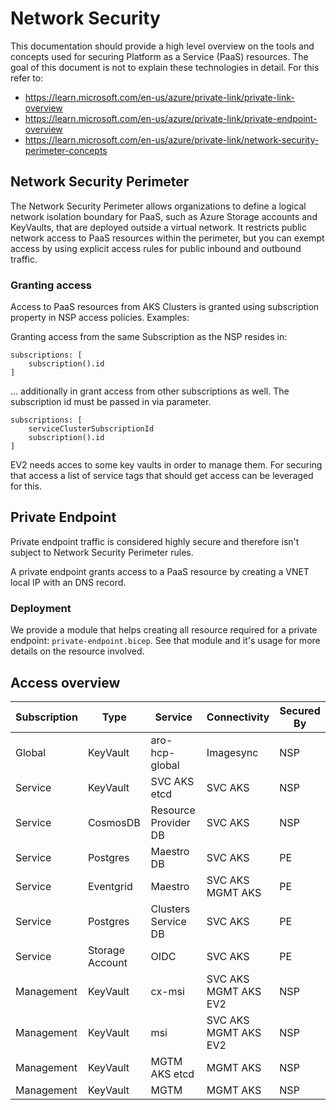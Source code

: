 # Network Security

This documentation should provide a high level overview on the tools and concepts used for securing Platform as a Service (PaaS) resources. The goal of this document is not to explain these technologies in detail. For this refer to:

- https://learn.microsoft.com/en-us/azure/private-link/private-link-overview
- https://learn.microsoft.com/en-us/azure/private-link/private-endpoint-overview
- https://learn.microsoft.com/en-us/azure/private-link/network-security-perimeter-concepts

## Network Security Perimeter

The Network Security Perimeter allows organizations to define a logical network isolation boundary for PaaS, such as Azure Storage accounts and KeyVaults, that are deployed outside a virtual network. It restricts public network access to PaaS resources within the perimeter, but you can exempt access by using explicit access rules for public inbound and outbound traffic.

### Granting access

Access to PaaS resources from AKS Clusters is granted using subscription property in NSP access policies. Examples:

Granting access from the same Subscription as the NSP resides in:

```bicep
subscriptions: [
    subscription().id
]
```

... additionally in grant access from other subscriptions as well. The subscription id must be passed in via parameter.

```bicep
subscriptions: [
    serviceClusterSubscriptionId
    subscription().id
]
```

EV2 needs acces to some key vaults in order to manage them. For securing that access a list of service tags that should get access can be leveraged for this.

## Private Endpoint

Private endpoint traffic is considered highly secure and therefore isn't subject to Network Security Perimeter rules.

A private endpoint grants access to a PaaS resource by creating a VNET local IP with an DNS record.

### Deployment

We provide a module that helps creating all resource required for a private endpoint: `private-endpoint.bicep`. See that module and it's usage for more details on the resource involved.

## Access overview

| Subscription | Type | Service | Connectivity | Secured By |
| ------------ | ---- | ------- | ------------ | ---------- |
| Global | KeyVault | aro-hcp-global | Imagesync | NSP |
| Service | KeyVault | SVC AKS etcd | SVC AKS | NSP |
| Service | CosmosDB | Resource Provider DB | SVC AKS | NSP |
| Service | Postgres | Maestro DB | SVC AKS | PE |
| Service | Eventgrid | Maestro | SVC AKS</br> MGMT AKS | PE |
| Service | Postgres | Clusters Service DB | SVC AKS | PE |
| Service | Storage Account | OIDC | SVC AKS | PE |
| Management | KeyVault | cx-msi | SVC AKS</br> MGMT AKS</br> EV2 | NSP |
| Management | KeyVault | msi | SVC AKS</br> MGMT AKS</br> EV2 | NSP |
| Management | KeyVault | MGTM AKS etcd | MGMT AKS | NSP |
| Management | KeyVault | MGTM | MGMT AKS | NSP |
